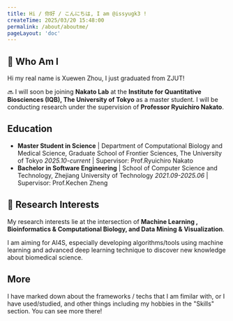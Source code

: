 ```yaml
---
title: Hi / 你好 / こんにちは, I am @issyugk3 !
createTime: 2025/03/20 15:48:00
permalink: /about/aboutme/
pageLayout: 'doc'
---
```

## 🌟 Who Am I  
Hi my real name is Xuewen Zhou, I just graduated from ZJUT!

🔜 I will soon be joining **Nakato Lab** at the **Institute for Quantitative Biosciences (IQB), The University of Tokyo** as a master student. I will be conducting research under the supervision of **Professor Ryuichiro Nakato**.  

## Education
- **Master Student in Science** | Department of Computational Biology and Medical Science, Graduate School of Frontier Sciences, The University of Tokyo  *2025.10-current* | Supervisor: Prof.Ryuichiro Nakato
- **Bachelor in Software Engineering** | School of Computer Science and Technology, Zhejiang University of Technology *2021.09-2025.06* | Supervisor: Prof.Kechen Zheng


## 🔬 Research Interests  
My research interests lie at the intersection of **Machine Learning , Bioinformatics & Computational Biology, and Data Mining & Visualization**.  

I am aiming for AI4S, especially developing algorithms/tools using machine learning and advanced deep learning technique to discover new knowledge about biomedical science.
## More

I have marked down about the frameworks / techs that I am fimilar with, or I have used/studied, and other things including my hobbies in the "Skills" section. You can see more there!
